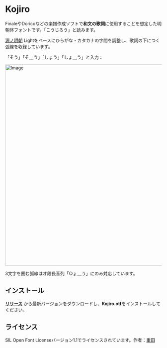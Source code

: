 # Kojiro
FinaleやDoricoなどの楽譜作成ソフトで**和文の歌詞**に使用することを想定した明朝体フォントです。「こうじろう」と読みます。

[源ノ明朝](https://source.typekit.com/source-han-serif/jp/) Lightをベースにひらがな・カタカナの字間を調整し、歌詞の下につく弧線を収録しています。

「そう」「そ＿う」「しょう」「しょ＿う」と入力：

<img width="647" alt="Image" src="https://github.com/user-attachments/assets/227919b0-dd7b-40b5-bba0-34452cae0418" />

3文字を囲む弧線はオ段長音列「○ょ＿う」にのみ対応しています。
## インストール
**[リリース](https://github.com/soyashigeta/Kojiro/releases)** から最新バージョンをダウンロードし、**Kojiro.otf**をインストールしてください。
## ライセンス
SIL Open Font Licenseバージョン1.1でライセンスされています。作者：[重田](https://shigeta.info)
